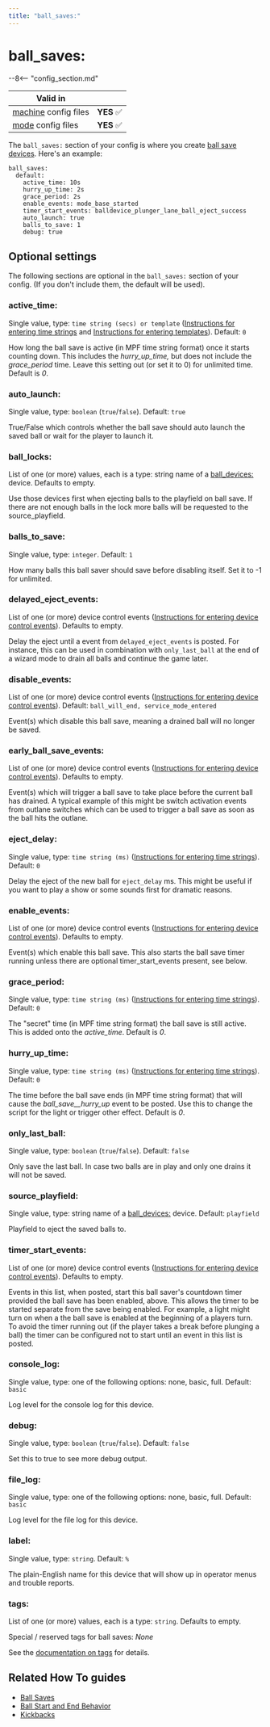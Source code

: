 ```yaml
---
title: "ball_saves:"
---
```


# ball_saves:


--8<-- "config_section.md"

| Valid in | |
|-----|:----:|
|[machine](instructions/machine_config.md) config files |**YES** :white_check_mark:|
|[mode](instructions/mode_config.md) config files|**YES** :white_check_mark:|

The `ball_saves:` section of your config is where you create [ball save
devices](#). Here's an example:

``` mpf-config
ball_saves:
  default:
    active_time: 10s
    hurry_up_time: 2s
    grace_period: 2s
    enable_events: mode_base_started
    timer_start_events: balldevice_plunger_lane_ball_eject_success
    auto_launch: true
    balls_to_save: 1
    debug: true
```

## Optional settings

The following sections are optional in the `ball_saves:` section of your
config. (If you don't include them, the default will be used).

### active_time:

Single value, type: `time string (secs) or template`
([Instructions for entering time strings](instructions/time_strings.md) and
[Instructions for entering templates](instructions/dynamic_values.md)). Default: `0`

How long the ball save is active (in MPF time string format) once it
starts counting down. This includes the *hurry_up_time,* but does not
include the *grace_period* time. Leave this setting out (or set it to 0)
for unlimited time. Default is *0*.

### auto_launch:

Single value, type: `boolean` (`true`/`false`). Default: `true`

True/False which controls whether the ball save should auto launch the
saved ball or wait for the player to launch it.

### ball_locks:

List of one (or more) values, each is a type: string name of a
[ball_devices:](ball_devices.md) device.
Defaults to empty.

Use those devices first when ejecting balls to the playfield on ball
save. If there are not enough balls in the lock more balls will be
requested to the source_playfield.

### balls_to_save:

Single value, type: `integer`. Default: `1`

How many balls this ball saver should save before disabling itself. Set
it to -1 for unlimited.

### delayed_eject_events:

List of one (or more) device control events
([Instructions for entering device control events](instructions/device_control_events.md)). Defaults to empty.

Delay the eject until a event from `delayed_eject_events` is posted. For
instance, this can be used in combination with `only_last_ball` at the
end of a wizard mode to drain all balls and continue the game later.

### disable_events:

List of one (or more) device control events
([Instructions for entering device control events](instructions/device_control_events.md)). Default: `ball_will_end, service_mode_entered`

Event(s) which disable this ball save, meaning a drained ball will no
longer be saved.

### early_ball_save_events:

List of one (or more) device control events
([Instructions for entering device control events](instructions/device_control_events.md)). Defaults to empty.

Event(s) which will trigger a ball save to take place before the current
ball has drained. A typical example of this might be switch activation
events from outlane switches which can be used to trigger a ball save as
soon as the ball hits the outlane.

### eject_delay:

Single value, type: `time string (ms)`
([Instructions for entering time strings](instructions/time_strings.md)). Default: `0`

Delay the eject of the new ball for `eject_delay` ms. This might be
useful if you want to play a show or some sounds first for dramatic
reasons.

### enable_events:

List of one (or more) device control events
([Instructions for entering device control events](instructions/device_control_events.md)). Defaults to empty.

Event(s) which enable this ball save. This also starts the ball save
timer running unless there are optional timer_start_events present, see
below.

### grace_period:

Single value, type: `time string (ms)`
([Instructions for entering time strings](instructions/time_strings.md)). Default: `0`

The "secret" time (in MPF time string format) the ball save is still
active. This is added onto the *active_time*. Default is *0*.

### hurry_up_time:

Single value, type: `time string (ms)`
([Instructions for entering time strings](instructions/time_strings.md)). Default: `0`

The time before the ball save ends (in MPF time string format) that will
cause the *ball_save_<name>_hurry_up* event to be posted. Use this
to change the script for the light or trigger other effect. Default is
*0*.

### only_last_ball:

Single value, type: `boolean` (`true`/`false`). Default: `false`

Only save the last ball. In case two balls are in play and only one
drains it will not be saved.

### source_playfield:

Single value, type: string name of a
[ball_devices:](ball_devices.md) device.
Default: `playfield`

Playfield to eject the saved balls to.

### timer_start_events:

List of one (or more) device control events
([Instructions for entering device control events](instructions/device_control_events.md)). Defaults to empty.

Events in this list, when posted, start this ball saver's countdown
timer provided the ball save has been enabled, above. This allows the
timer to be started separate from the save being enabled. For example, a
light might turn on when a the ball save is enabled at the beginning of
a players turn. To avoid the timer running out (if the player takes a
break before plunging a ball) the timer can be configured not to start
until an event in this list is posted.

### console_log:

Single value, type: one of the following options: none, basic, full.
Default: `basic`

Log level for the console log for this device.

### debug:

Single value, type: `boolean` (`true`/`false`). Default: `false`

Set this to true to see more debug output.

### file_log:

Single value, type: one of the following options: none, basic, full.
Default: `basic`

Log level for the file log for this device.

### label:

Single value, type: `string`. Default: `%`

The plain-English name for this device that will show up in operator
menus and trouble reports.

### tags:

List of one (or more) values, each is a type: `string`. Defaults to
empty.

Special / reserved tags for ball saves: *None*

See the
[documentation on tags](instructions/tags.md) for details.

## Related How To guides

* [Ball Saves](../game_logic/ball_saves/index.md)
* [Ball Start and End Behavior](../game_logic/ball_start_end.md)
* [Kickbacks](../mechs/kickbacks.md)
